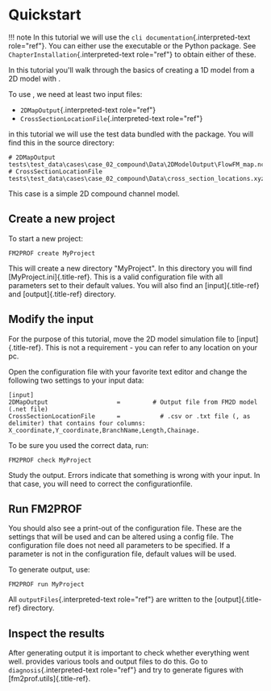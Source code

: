 # Quickstart

!!! note
    In this tutorial we will use the `cli documentation`{.interpreted-text
    role="ref"}. You can either use the executable or the Python package.
    See `ChapterInstallation`{.interpreted-text role="ref"} to obtain either
    of these.

In this tutorial you\'ll walk through the basics of creating a 1D model
from a 2D model with .

To use , we need at least two input files:

-   `2DMapOutput`{.interpreted-text role="ref"}
-   `CrossSectionLocationFile`{.interpreted-text role="ref"}

in this tutorial we will use the test data bundled with the package. You
will find this in the source directory:

``` text
# 2DMapOutput
tests\test_data\cases\case_02_compound\Data\2DModelOutput\FlowFM_map.nc 
# CrossSectionLocationFile
tests\test_data\cases\case_02_compound\Data\cross_section_locations.xyz  
```

This case is a simple 2D compound channel model.

## Create a new project

To start a new project:

``` shell
FM2PROF create MyProject
```

This will create a new directory \"MyProject\". In this directory you
will find [MyProject.ini]{.title-ref}. This is a valid configuration
file with all parameters set to their default values. You will also find
an [input]{.title-ref} and [output]{.title-ref} directory.

## Modify the input

For the purpose of this tutorial, move the 2D model simulation file to
[input]{.title-ref}. This is not a requirement - you can refer to any
location on your pc.

Open the configuration file with your favorite text editor and change
the following two settings to your input data:

``` text
[input]
2DMapOutput                   =         # Output file from FM2D model (.net file)
CrossSectionLocationFile      =           # .csv or .txt file (, as delimiter) that contains four columns: X_coordinate,Y_coordinate,BranchName,Length,Chainage.
```

To be sure you used the correct data, run:

``` shell
FM2PROF check MyProject
```

Study the output. Errors indicate that something is wrong with your
input. In that case, you will need to correct the configurationfile.

## Run FM2PROF

You should also see a print-out of the configuration file. These are the
settings that will be used and can be altered using a config file. The
configuration file does not need all parameters to be specified. If a
parameter is not in the configuration file, default values will be used.

To generate output, use:

``` shell
FM2PROF run MyProject
```

All `outputFiles`{.interpreted-text role="ref"} are written to the
[output]{.title-ref} directory.

## Inspect the results

After generating output it is important to check whether everything went
well. provides various tools and output files to do this. Go to
`diagnosis`{.interpreted-text role="ref"} and try to generate figures
with [fm2prof.utils]{.title-ref}.
